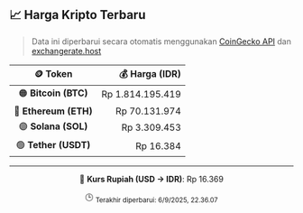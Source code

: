 

<!-- HARGA_KRIPTO -->
## 📈 Harga Kripto Terbaru

> Data ini diperbarui secara otomatis menggunakan [CoinGecko API](https://www.coingecko.com/) dan [exchangerate.host](https://exchangerate.host/)

<div align="center">

| 🪙 Token | 💰 Harga (IDR) |
|:------:|---------------:|
| 🟠 **Bitcoin (BTC)**   | Rp 1.814.195.419 |
| 🔵 **Ethereum (ETH)**  | Rp 70.131.974 |
| 🟣 **Solana (SOL)**    | Rp 3.309.453 |
| 🟢 **Tether (USDT)**   | Rp 16.384 |

---

💱 **Kurs Rupiah (USD → IDR)**: Rp 16.369

🕒 <sub>Terakhir diperbarui: 6/9/2025, 22.36.07</sub>

</div>
<!-- /HARGA_KRIPTO -->
